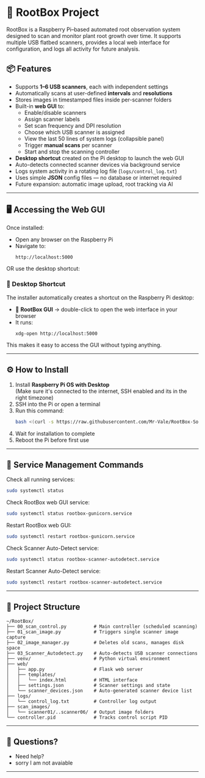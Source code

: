 # 🌱 RootBox Project

RootBox is a Raspberry Pi–based automated root observation system designed to scan and monitor plant root growth over time. It supports multiple USB flatbed scanners, provides a local web interface for configuration, and logs all activity for future analysis.

## 📦 Features

- Supports **1–6 USB scanners**, each with independent settings
- Automatically scans at user-defined **intervals** and **resolutions**
- Stores images in timestamped files inside per-scanner folders
- Built-in **web GUI** to:
  - Enable/disable scanners
  - Assign scanner labels
  - Set scan frequency and DPI resolution
  - Choose which USB scanner is assigned
  - View the last 50 lines of system logs (collapsible panel)
  - Trigger **manual scans** per scanner
  - Start and stop the scanning controller
- **Desktop shortcut** created on the Pi desktop to launch the web GUI
- Auto-detects connected scanner devices via background service
- Logs system activity in a rotating log file (`logs/control_log.txt`)
- Uses simple **JSON** config files — no database or internet required
- Future expansion: automatic image upload, root tracking via AI

---

## 🖥️ Accessing the Web GUI

Once installed:

- Open any browser on the Raspberry Pi
- Navigate to:  
  ```
  http://localhost:5000
  ```

OR use the desktop shortcut:

### 📁 Desktop Shortcut

The installer automatically creates a shortcut on the Raspberry Pi desktop:

- 📌 **RootBox GUI** → double-click to open the web interface in your browser
- It runs:  
  ```
  xdg-open http://localhost:5000
  ```

This makes it easy to access the GUI without typing anything.

---

## ⚙️ How to Install

1. Install **Raspberry Pi OS with Desktop**  
   (Make sure it's connected to the internet, SSH enabled and its in the right timezone)
2. SSH into the Pi or open a terminal
3. Run this command:
   ```bash
   bash <(curl -s https://raw.githubusercontent.com/Mr-Vale/RootBox-Software/main/install.sh)
   ```
4. Wait for installation to complete
5. Reboot the Pi before first use

---

## 🔄 Service Management Commands

Check all running services:
```bash
sudo systemctl status
```

Check RootBox web GUI service:
```bash
sudo systemctl status rootbox-gunicorn.service
```

Restart RootBox web GUI:
```bash
sudo systemctl restart rootbox-gunicorn.service
```

Check Scanner Auto-Detect service:
```bash
sudo systemctl status rootbox-scanner-autodetect.service
```

Restart Scanner Auto-Detect service:
```bash
sudo systemctl restart rootbox-scanner-autodetect.service
```

---

## 🧰 Project Structure

```
~/RootBox/
├── 00_scan_control.py          # Main controller (scheduled scanning)
├── 01_scan_image.py            # Triggers single scanner image capture
├── 02_image_manager.py         # Deletes old scans, manages disk space
├── 03_Scanner_Autodetect.py    # Auto-detects USB scanner connections
├── venv/                       # Python virtual environment
├── web/
│   ├── app.py                  # Flask web server
│   ├── templates/
│   │   └── index.html          # HTML interface
│   ├── settings.json           # Scanner settings and state
│   └── scanner_devices.json    # Auto-generated scanner device list
├── logs/
│   └── control_log.txt         # Controller log output
├── scan_images/
│   └── scanner01/..scanner06/  # Output image folders
└── controller.pid              # Tracks control script PID
```

---

## 💬 Questions?

- Need help? 
- sorry I am not avaiable
---
